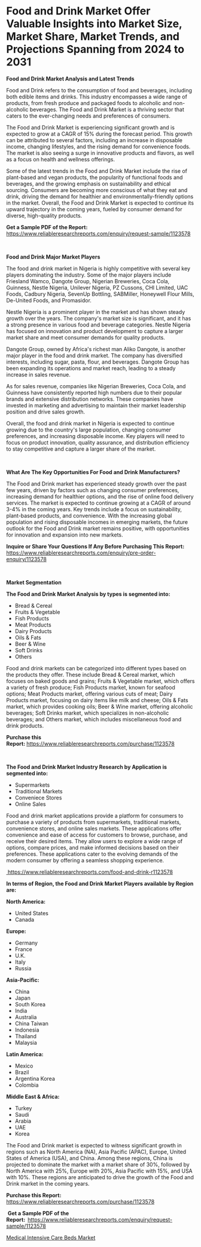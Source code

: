 <p><h1>Food and Drink Market Offer Valuable Insights into Market Size, Market Share, Market Trends, and Projections Spanning from 2024 to 2031</h1></p><p><strong>Food and Drink Market Analysis and Latest Trends</strong></p>
<p><p>Food and Drink refers to the consumption of food and beverages, including both edible items and drinks. This industry encompasses a wide range of products, from fresh produce and packaged foods to alcoholic and non-alcoholic beverages. The Food and Drink Market is a thriving sector that caters to the ever-changing needs and preferences of consumers.</p><p>The Food and Drink Market is experiencing significant growth and is expected to grow at a CAGR of 15% during the forecast period. This growth can be attributed to several factors, including an increase in disposable income, changing lifestyles, and the rising demand for convenience foods. The market is also seeing a surge in innovative products and flavors, as well as a focus on health and wellness offerings.</p><p>Some of the latest trends in the Food and Drink Market include the rise of plant-based and vegan products, the popularity of functional foods and beverages, and the growing emphasis on sustainability and ethical sourcing. Consumers are becoming more conscious of what they eat and drink, driving the demand for healthier and environmentally-friendly options in the market. Overall, the Food and Drink Market is expected to continue its upward trajectory in the coming years, fueled by consumer demand for diverse, high-quality products.</p></p>
<p><strong>Get a Sample PDF of the Report:&nbsp;</strong> <a href="https://www.reliableresearchreports.com/enquiry/request-sample/1123578">https://www.reliableresearchreports.com/enquiry/request-sample/1123578</a></p>
<p>&nbsp;</p>
<p><strong>Food and Drink Major Market Players</strong></p>
<p><p>The food and drink market in Nigeria is highly competitive with several key players dominating the industry. Some of the major players include Friesland Wamco, Dangote Group, Nigerian Breweries, Coca Cola, Guinness, Nestle Nigeria, Unilever Nigeria, PZ Cussons, CHI Limited, UAC Foods, Cadbury Nigeria, SevenUp Bottling, SABMiller, Honeywell Flour Mills, De-United Foods, and Promasidor.</p><p>Nestle Nigeria is a prominent player in the market and has shown steady growth over the years. The company's market size is significant, and it has a strong presence in various food and beverage categories. Nestle Nigeria has focused on innovation and product development to capture a larger market share and meet consumer demands for quality products.</p><p>Dangote Group, owned by Africa's richest man Aliko Dangote, is another major player in the food and drink market. The company has diversified interests, including sugar, pasta, flour, and beverages. Dangote Group has been expanding its operations and market reach, leading to a steady increase in sales revenue.</p><p>As for sales revenue, companies like Nigerian Breweries, Coca Cola, and Guinness have consistently reported high numbers due to their popular brands and extensive distribution networks. These companies have invested in marketing and advertising to maintain their market leadership position and drive sales growth.</p><p>Overall, the food and drink market in Nigeria is expected to continue growing due to the country's large population, changing consumer preferences, and increasing disposable income. Key players will need to focus on product innovation, quality assurance, and distribution efficiency to stay competitive and capture a larger share of the market.</p></p>
<p>&nbsp;</p>
<p><strong>What Are The Key Opportunities For Food and Drink Manufacturers?</strong></p>
<p><p>The Food and Drink market has experienced steady growth over the past few years, driven by factors such as changing consumer preferences, increasing demand for healthier options, and the rise of online food delivery services. The market is expected to continue growing at a CAGR of around 3-4% in the coming years. Key trends include a focus on sustainability, plant-based products, and convenience. With the increasing global population and rising disposable incomes in emerging markets, the future outlook for the Food and Drink market remains positive, with opportunities for innovation and expansion into new markets.</p></p>
<p><strong>Inquire or Share Your Questions If Any Before Purchasing This Report:</strong> <a href="https://www.reliableresearchreports.com/enquiry/pre-order-enquiry/1123578">https://www.reliableresearchreports.com/enquiry/pre-order-enquiry/1123578</a></p>
<p>&nbsp;</p>
<p><strong>Market Segmentation</strong></p>
<p><strong>The Food and Drink Market Analysis by types is segmented into:</strong></p>
<p><ul><li>Bread & Cereal</li><li>Fruits & Vegetable</li><li>Fish Products</li><li>Meat Products</li><li>Dairy Products</li><li>Oils & Fats</li><li>Beer & Wine</li><li>Soft Drinks</li><li>Others</li></ul></p>
<p><p>Food and drink markets can be categorized into different types based on the products they offer. These include Bread & Cereal market, which focuses on baked goods and grains; Fruits & Vegetable market, which offers a variety of fresh produce; Fish Products market, known for seafood options; Meat Products market, offering various cuts of meat; Dairy Products market, focusing on dairy items like milk and cheese; Oils & Fats market, which provides cooking oils; Beer & Wine market, offering alcoholic beverages; Soft Drinks market, which specializes in non-alcoholic beverages; and Others market, which includes miscellaneous food and drink products.</p></p>
<p><strong>Purchase this Report:&nbsp;</strong><a href="https://www.reliableresearchreports.com/purchase/1123578">https://www.reliableresearchreports.com/purchase/1123578</a></p>
<p>&nbsp;</p>
<p><strong>The Food and Drink Market Industry Research by Application is segmented into:</strong></p>
<p><ul><li>Supermarkets</li><li>Traditional Markets</li><li>Conveniece Stores</li><li>Online Sales</li></ul></p>
<p><p>Food and drink market applications provide a platform for consumers to purchase a variety of products from supermarkets, traditional markets, convenience stores, and online sales markets. These applications offer convenience and ease of access for customers to browse, purchase, and receive their desired items. They allow users to explore a wide range of options, compare prices, and make informed decisions based on their preferences. These applications cater to the evolving demands of the modern consumer by offering a seamless shopping experience.</p></p>
<p><a href="https://www.reliableresearchreports.com/food-and-drink-r1123578">&nbsp;https://www.reliableresearchreports.com/food-and-drink-r1123578</a></p>
<p><strong>In terms of Region, the Food and Drink Market Players available by Region are:</strong></p>
<p>
    <p> <strong> North America: </strong>
        <ul>
            <li>United States</li>
            <li>Canada</li>
        </ul>
        </p> 
    <p> <strong> Europe: </strong>
        <ul>
            <li>Germany</li>
            <li>France</li>
            <li>U.K.</li>
            <li>Italy</li>
            <li>Russia</li>
        </ul>
        </p> 
    <p> <strong> Asia-Pacific: </strong>
        <ul>
            <li>China</li>
            <li>Japan</li>
            <li>South Korea</li>
            <li>India</li>
            <li>Australia</li>
            <li>China Taiwan</li>
            <li>Indonesia</li>
            <li>Thailand</li>
            <li>Malaysia</li>
        </ul>
        </p> 
    <p> <strong> Latin America: </strong>
        <ul>
            <li>Mexico</li>
            <li>Brazil</li>
            <li>Argentina Korea</li>
            <li>Colombia</li>
        </ul>
        </p> 
    <p> <strong> Middle East & Africa: </strong>
        <ul>
            <li>Turkey</li>
            <li>Saudi</li>
            <li>Arabia</li>
            <li>UAE</li>
            <li>Korea</li>
        </ul>
    </p>
    </p>
<p><p>The Food and Drink market is expected to witness significant growth in regions such as North America (NA), Asia Pacific (APAC), Europe, United States of America (USA), and China. Among these regions, China is projected to dominate the market with a market share of 30%, followed by North America with 25%, Europe with 20%, Asia Pacific with 15%, and USA with 10%. These regions are anticipated to drive the growth of the Food and Drink market in the coming years.</p></p>
<p><strong>Purchase this Report: </strong><a href="https://www.reliableresearchreports.com/purchase/1123578">https://www.reliableresearchreports.com/purchase/1123578</a></p>
<p>&nbsp;<strong>Get a Sample PDF of the Report:&nbsp;&nbsp;</strong><a href="https://www.reliableresearchreports.com/enquiry/request-sample/1123578">https://www.reliableresearchreports.com/enquiry/request-sample/1123578</a></p>
<p><strong></strong></p>
<p><p><a href="https://view.publitas.com/reportprime-1/medical-intensive-care-beds-market-the-key-to-successful-business-strategy-forecast-till-2031/">Medical Intensive Care Beds Market</a></p></p>